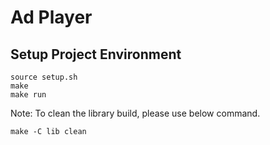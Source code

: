 # Ad Player

## Setup Project Environment

```
source setup.sh
make
make run
```

Note: To clean the library build, please use below command.

```
make -C lib clean
```